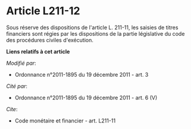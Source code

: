 # Article L211-12

Sous réserve des dispositions de l'article L. 211-11, les saisies de titres financiers sont régies par les dispositions de la
partie législative du code des procédures civiles d'exécution.

**Liens relatifs à cet article**

_Modifié par_:

  - Ordonnance n°2011-1895 du 19 décembre 2011 - art. 3

_Cité par_:

  - Ordonnance n°2011-1895 du 19 décembre 2011 - art. 6 (V)

_Cite_:

  - Code monétaire et financier - art. L211-11

